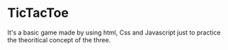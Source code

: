 # TicTacToe
It's a basic game made by using html, Css and Javascript just to practice the theoritical concept of the three.
